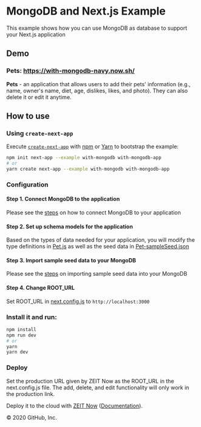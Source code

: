 # MongoDB and Next.js Example 

This example shows how you can use MongoDB as database to support your Next.js application

## Demo 

### Pets: https://with-mongodb-navy.now.sh/

**Pets** - an application that allows users to add their pets' information (e.g., name, owner's name, diet, age, dislikes, likes, and photo). They can also delete it or edit it anytime.

## How to use

### Using `create-next-app`

Execute [`create-next-app`](https://github.com/zeit/next.js/tree/canary/packages/with-mongodb-app) with [npm](https://docs.npmjs.com/cli/init) or [Yarn](https://yarnpkg.com/lang/en/docs/cli/create/) to bootstrap the example:

```bash
npm init next-app --example with-mongodb with-mongodb-app
# or
yarn create next-app --example with-mongodb with-mongodb-app
```

### Configuration

#### Step 1. Connect MongoDB to the application

Please see the [steps](./link-step.md) on how to connect MongoDB to your application

#### Step 2. Set up schema models for the application

Based on the types of data needed for your application, you will modify the type definitions in [Pet.js](./models/Pet.js) as well as the seed data in [Pet-sampleSeed.json](./seed/Pet-sampleSeed.json)

#### Step 3. Import sample seed data to your MongoDB

Please see the [steps](./data_import.md) on importing sample seed data into your MongoDB

#### Step 4. Change ROOT_URL

Set ROOT_URL in [next.config.js](./next.config.js) to ```http://localhost:3000```

### Install it and run:

```bash
npm install
npm run dev
# or
yarn
yarn dev
```
### Deploy

Set the production URL given by ZEIT Now as the ROOT_URL in the next.config.js file. The add, delete, and edit functionality will only work in the production link.

Deploy it to the cloud with [ZEIT Now](https://zeit.co/import?filter=next.js&utm_source=github&utm_medium=readme&utm_campaign=next-example) ([Documentation](https://nextjs.org/docs/deployment)).

© 2020 GitHub, Inc.
